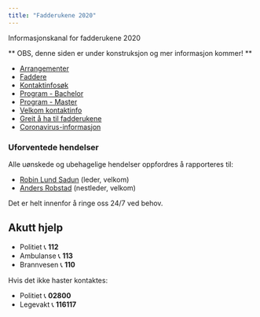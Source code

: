 ```yaml
---
title: "Fadderukene 2020"
---
```


Informasjonskanal for fadderukene 2020

** OBS, denne siden er under konstruksjon og mer informasjon kommer! **

* [Arrangementer](https://online.ntnu.no/splash#calendar)  
* [Faddere](https://online.ntnu.no/wiki/online/fadderukene/2020-/Faddere)  
* [Kontaktinfosøk](https://online.ntnu.no/profile/user_search/)  
* [Program - Bachelor](https://online.ntnu.no/splash/)    
* [Program - Master](https://online.ntnu.no/splash/)  
* [Velkom kontaktinfo](https://online.ntnu.no/wiki/online/fadderukene/2020-/velkom) 
* [Greit å ha til fadderukene](https://online.ntnu.no/wiki/online/fadderukene/2020-/TaMedListe)
* [Coronavirus-informasjon](https://online.ntnu.no/wiki/online/fadderukene/2020-/Corona)

### Uforventede hendelser
Alle uønskede og ubehagelige hendelser oppfordres å rapporteres til:

- [Robin Lund Sadun](https://online.ntnu.no/profile/view/robin/) (leder, velkom)  
- [Anders Robstad](https://online.ntnu.no/profile/view/andersr/) (nestleder, velkom)  

Det er helt innenfor å ringe oss 24/7 ved behov.  

Akutt hjelp
------------------------------------

- Politiet 📞 **112**  
- Ambulanse 📞 **113**  
- Brannvesen 📞 **110**

Hvis det ikke haster kontaktes:

- Politiet 📞 **02800**  
- Legevakt 📞 **116117**